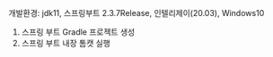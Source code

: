개발환경: jdk11, 스프링부트 2.3.7Release, 인텔리제이(20.03), Windows10

1. 스프링 부트 Gradle 프로젝트 생성
2. 스프링 부트 내장 톰캣 실행
